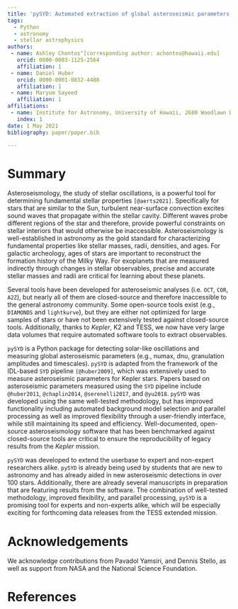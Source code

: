 ```yaml
---
title: 'pySYD: Automated extraction of global asteroseismic parameters'
tags:
  - Python
  - astronomy
  - stellar astrophysics
authors:
 - name: Ashley Chontos^[corresponding author: achontos@hawaii.edu]
   orcid: 0000-0003-1125-2564
   affiliation: 1
 - name: Daniel Huber
   orcid: 0000-0001-8832-4488
   affiliation: 1
 - name: Maryum Sayeed 
   affiliation: 1
affiliations:
 - name: Institute for Astronomy, University of Hawaii, 2680 Woodlawn Drive, Honolulu, HI 96822, USA
   index: 1
date: 1 May 2021
bibliography: paper/paper.bib

---
```


# Summary

Asteroseismology, the study of stellar oscillations, is a powerful tool for determining fundamental stellar 
properties `[@aerts2021]`. Specifically for stars that are similar to the Sun, turbulent 
near-surface convection excites sound waves that propagate within the stellar cavity. Different waves probe 
different regions of the star and therefore, provide powerful constraints on stellar interiors that would 
otherwise be inaccessible. Asteroseismology is well-established in astronomy as the gold standard for 
characterizing fundamental properties like stellar masses, radii, densities, and ages. For galactic archeology, 
ages of stars are important to reconstruct the formation history of the Milky Way. For exoplanets that are 
measured indirectly through changes in stellar observables, precise and accurate stellar masses and radii 
are critical for learning about these planets.

Several tools have been developed for asteroseismic analyses (i.e. `OCT`, `COR`, `A2Z`), but nearly all of 
them are closed-source and therefore inaccessible to the general astronomy community. Some open-source tools 
exist (e.g., `DIAMONDS` and `lightkurve`), but they are either not optimized for large samples of stars or 
have not been extensively tested against closed-source tools. Additionally, thanks to *Kepler*, K2 and TESS, 
we now have very large data volumes that require automated software tools to extract observables. 

`pySYD` is a Python package for detecting solar-like oscillations and measuring global asteroseismic 
parameters (e.g., numax, dnu, granulation amplitudes and timescales). `pySYD` is adapted from the framework 
of the IDL-based ``SYD`` pipeline `[@huber2009]`, which was extensively used to measure asteroseismic parameters 
for Kepler stars. Papers based on asteroseismic parameters measured using the `SYD` pipeline include 
`@huber2011`, `@chaplin2014`, `@serenelli2017`, and `@yu2018`. `pySYD` was developed using the same 
well-tested methodology, but has improved functionality including automated background model selection 
and parallel processing as well as improved flexibility through a user-friendly interface, while still 
maintaining its speed and efficiency. Well-documented, open-source asteroseismology software that has been 
benchmarked against closed-source tools are critical to ensure the reproducibility of legacy results from 
the *Kepler* mission.

`pySYD` was developed to extend the userbase to expert and non-expert researchers alike. `pySYD` is already 
being used by students that are new to astronomy and has already aided in new asteroseismic detections in
over 100 stars. Additionally, there are already several manuscripts in preparation that are featuring results 
from the software. The combination of well-tested methodology, improved flexibility, and parallel processing, 
`pySYD` is a promising tool for experts and non-experts alike, which will be especially exciting for forthcoming 
data releases from the TESS extended mission.


# Acknowledgements

We acknowledge contributions from Pavadol Yamsiri, and Dennis Stello, as well as support from NASA and the 
National Science Foundation.

# References
